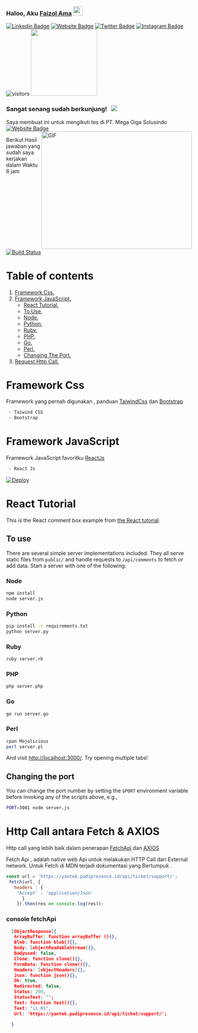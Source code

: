 ### Haloo, Aku <a href="https://gkassym.netlify.app" target="_blank">Faizol Ama</a> <img src="https://media.giphy.com/media/hvRJCLFzcasrR4ia7z/giphy.gif" width="25px">
[![Linkedin Badge](https://img.shields.io/badge/-LinkedIn-0e76a8?style=flat-square&logo=Linkedin&logoColor=white)](https://www.linkedin.com/in/faizol-ama-955a13195)
[![Website Badge](https://img.shields.io/badge/Website-3b5998?style=flat-square&logo=google-chrome&logoColor=white)](https://www.javazol.com)
[![Twitter Badge](https://img.shields.io/badge/-Twitter-00acee?style=flat-square&logo=Twitter&logoColor=white)](https://twitter.com/Izol56483927)
[![Instagram Badge](https://img.shields.io/badge/-Instagram-e4405f?style=flat-square&logo=Instagram&logoColor=white)](https://instagram.com/zzzzzooolll/)
![visitors](https://visitor-badge.glitch.me/badge?page_id=page.id)
<img height="180em" src="https://github-readme-stats.vercel.app/api?username=izolama&show_icons=true&hide_border=true&&count_private=true&include_all_commits=true" />



### Sangat senang sudah berkunjung! &nbsp; ![](https://visitor-badge.glitch.me/badge?page_id=izolama.izolama)

Saya membuat ini untuk mengikuti tes di PT. Mega Giga Solusindo [![Website Badge](https://img.shields.io/badge/Website-3b5998?style=flat-square&logo=google-chrome&logoColor=white)](https://https://megagigasolusindo.co.id/)
<img align="right" alt="GIF" src="https://github.com/Gapur/Gapur/blob/master/coding.gif?raw=true" width="408" height="318" />
  
Berikut Hasil jawaban yang sudah saya kerjakan dalam
Waktu 6 jam 

[![Build Status](https://travis-ci.org/ekalinin/github-markdown-toc.svg?branch=master)](https://travis-ci.org/ekalinin/github-markdown-toc)

Table of contents
=================

1. [ Framework Css. ](#desc)
2. [ Framework JavaScript. ](#usage)
   - [React Tutorial. ](#tuto)
   - [To Use. ](#use)
   - [Node. ](#node)
   - [Python. ](#py)
   - [Ruby. ](#ruby)
   - [PHP. ](#php)
   - [Go. ](#go)
   - [Perl. ](#perl)
   - [Changing The Port. ](#change)
3. [ Request Http Call. ](#call)



<a name="desc"></a>
Framework Css
============

Framework yang pernah digunakan , panduan 
[TaiwindCss](https://tailwindcss.com/) dan 
[Bootstrap](https://getbootstrap.com/)

```bash
 - Taiwind CSS
 - Bootstrap
```

<a name="usage"></a>
Framework JavaScript
============

Framework JavaScript favoritku [ReactJs](https://reactjs.org/)

```bash
 - React Js
```
[![Deploy](https://www.herokucdn.com/deploy/button.png)](https://heroku.com/deploy)

<a name="tuto"></a>
# React Tutorial

This is the React comment box example from [the React tutorial](http://facebook.github.io/react/docs/tutorial.html).

<a name="use"></a>
## To use

There are several simple server implementations included. They all serve static files from `public/` and handle requests to `/api/comments` to fetch or add data. Start a server with one of the following:

<a name="node"></a>
### Node

```sh
npm install
node server.js
```

<a name="py"></a>
### Python

```sh
pip install -r requirements.txt
python server.py
```

<a name="ruby"></a>
### Ruby
```sh
ruby server.rb
```

<a name="php"></a>
### PHP
```sh
php server.php
```

<a name="go"></a>
### Go
```sh
go run server.go
```

<a name="perl"></a>
### Perl

```sh
cpan Mojolicious
perl server.pl
```

And visit <http://localhost:3000/>. Try opening multiple tabs!

<a name="change"></a>
## Changing the port

You can change the port number by setting the `$PORT` environment variable before invoking any of the scripts above, e.g.,

```sh
PORT=3001 node server.js
```
<a name="call"></a>
Http Call antara Fetch & AXIOS
============
Http call yang lebih baik dalam penerapan
[FetchApi](https://developer.mozilla.org/en-US/docs/Web/API/Fetch_API) dan 
[AXIOS](https://axios-http.com/docs/intro) 

Fetch Api , adalah native web Api untuk melakukan HTTP Call dari
External network. Untuk Fetch di MDN terjadi dokumentasi yang
Bertumpuk . 
```js
const url = 'https://yantek.padipresence.id/api/ticket/support/';
 fetch(url, {
   headers : {
    'Accept' : 'application/Json'
      }
    }).then(res => console.log(res));
```
### console fetchApi

```json
  [ObjectResponse]{
   ArrayBuffer: function arrayBuffer (){},
   Blob: function blob(){},
   Body: [objectReadableStream]{},
   Bodyused: false,
   Clone: function clone(){},
   FormData: function clone(){},
   Headers: [objectHeaders]{},
   Json: function json(){},
   Ok: true,
   Redirected: false,
   Status: 200,
   StatusText: "";
   Text: function text(){},
   Text: "is_01",
   Url: 'https://yantek.padipresence.id/api/ticket/support/';

  }
```

